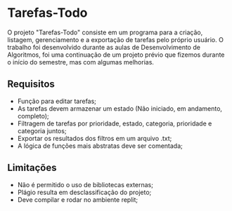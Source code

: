# Tarefas-Todo

O projeto "Tarefas-Todo" consiste em um programa para a criação, listagem, gerenciamento e a exportação de tarefas pelo próprio usuário.
O trabalho foi desenvolvido durante as aulas de Desenvolvimento de Algoritmos, foi uma continuação de um projeto prévio que fizemos durante o início do semestre, mas com algumas melhorias.

## Requisitos
- Função para editar tarefas;
- As tarefas devem armazenar um estado (Não iniciado, em andamento, completo);
- Filtragem de tarefas por prioridade, estado, categoria, prioridade e categoria juntos;
- Exportar os resultados dos filtros em um arquivo .txt;
- A lógica de funções mais abstratas deve ser comentada;

## Limitações
- Não é permitido o uso de bibliotecas externas;
- Plágio resulta em desclassificação do projeto;
- Deve compilar e rodar no ambiente replit;
